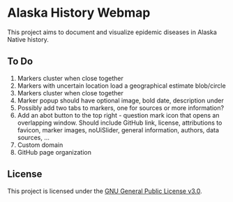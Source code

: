 # Alaska History Webmap
This project aims to document and visualize epidemic diseases in Alaska Native history.

## To Do
1. Markers cluster when close together
2. Markers with uncertain location load a geographical estimate blob/circle
3. Markers cluster when close together
4. Marker popup should have optional image, bold date, description under
5. Possibly add two tabs to markers, one for sources or more information?
6. Add an abot button to the top right - question mark icon that opens an overlapping window. Should include GitHub link, license, attributions to favicon, marker images, noUiSlider, general information, authors, data sources, ...
7. Custom domain
8. GitHub page organization

## License
This project is licensed under the [GNU General Public License v3.0](LICENSE).
